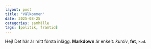 ```yaml
---
layout: post
title: "Välkommen"
date: 2025-08-25
categories: samhälle
tags: [politik, framtid]
---
```



Hej! Det här är mitt första inlägg. **Markdown** är enkelt: *kursiv*, **fet**, `kod`.
